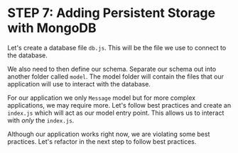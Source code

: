 # STEP 7: Adding Persistent Storage with MongoDB

Let's create a database file `db.js`. This will be the file we use to connect to the database.

We also need to then define our schema. Separate our schema out into another folder called `model`.
The model folder will contain the files that our application will use to interact with the database.

For our application we only `Message` model but for more complex applications, we may require more. Let's follow best practices and create an `index.js` which will act as our model entry point. This allows us to interact with _only_ the `index.js`.

Although our application works right now, we are violating some best practices. Let's refactor in the next step to follow best practices.